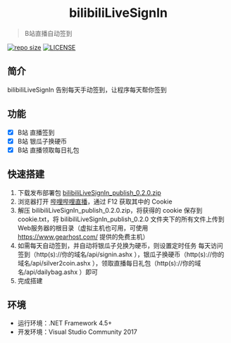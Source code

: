 <h1 align="center">bilibiliLiveSignIn</h1>

> B站直播自动签到

[![repo size](https://img.shields.io/github/repo-size/yiyungent/bilibiliLiveSignIn.svg?style=flat)]()
[![LICENSE](https://img.shields.io/github/license/yiyungent/bilibiliLiveSignIn.svg?style=flat)](https://mit-license.org/)

## 简介

bilibiliLiveSignIn 告别每天手动签到，让程序每天帮你签到

## 功能

- [x] B站 直播签到
- [x] B站 银瓜子换硬币
- [x] B站 直播领取每日礼包

## 快速搭建

1. 下载发布部署包 <a href="https://github.com/yiyungent/bilibiliLiveSignIn/releases/download/v0.2.0/bilibiliLiveSignIn_publish_0.1.0.zip" target="_blank">bilibiliLiveSignIn_publish_0.2.0.zip</a>
2. 浏览器打开 <a href="https://live.bilibili.com/" target="_blank">哔哩哔哩直播</a>，通过 F12 获取其中的 Cookie
3. 解压 bilibiliLiveSignIn_publish_0.2.0.zip，将获得的 cookie 保存到 cookie.txt，将 bilibiliLiveSignIn_publish_0.2.0 文件夹下的所有文件上传到 Web服务器的根目录（虚拟主机也可用，可使用 https://www.gearhost.com/ 提供的免费主机）
4. 如需每天自动签到，并自动将银瓜子兑换为硬币，则设置定时任务 每天访问 签到（http(s)://你的域名/api/signin.ashx ），银瓜子换硬币（http(s)://你的域名/api/silver2coin.ashx ），领取直播每日礼包（http(s)://你的域名/api/dailybag.ashx ）即可
5. 完成搭建

## 环境

- 运行环境：.NET Framework 4.5+    
- 开发环境：Visual Studio Community 2017
